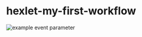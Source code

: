 # hexlet-my-first-workflow

![example event parameter](https://github.com/cokuevn/hexlet-my-first-workflow/workflows/main.yml/badge.svg)
